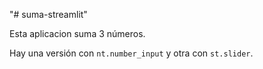 "# suma-streamlit" 

Esta aplicacion suma 3 números.

Hay una versión con `nt.number_input` y otra con `st.slider`.